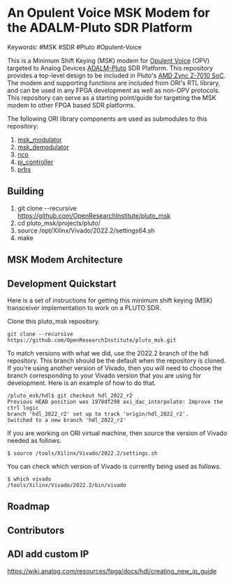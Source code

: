 # An Opulent Voice MSK Modem for the ADALM-Pluto SDR Platform

Keywords: #MSK #SDR #Pluto #Opulent-Voice

This is a Minimum Shift Keying (MSK) modem for [Opulent Voice](https://www.openresearch.institute/2022/07/30/opulent-voice-digital-voice-and-data-protocol-update/) (OPV) targeted to Analog Devices [ADALM-Pluto](https://wiki.analog.com/university/tools/pluto/users/intro) SDR Platform. This repository provides a top-level design to be included in Pluto's [AMD Zync Z-7010 SoC](https://www.amd.com/en/products/adaptive-socs-and-fpgas/soc/zynq-7000.html). The modem and supporting functions are included from ORI's RTL library, and can be used in any FPGA development as well as non-OPV protocols. This repository can serve as a starting point/guide for targeting the MSK modem to other FPGA based SDR platforms.

The following ORI library components are used as submodules to this repository:

1. [msk_modulator](https://github.com/OpenResearchInstitute/msk_modulator)
2. [msk_demodulator](https://github.com/OpenResearchInstitute/msk_demodulator)
3. [nco](https://github.com/OpenResearchInstitute/nco)
4. [pi_controller](https://github.com/OpenResearchInstitute/pi_controller)
5. [prbs](https://github.com/OpenResearchInstitute/prbs)

## Building

1. git clone --recursive https://github.com/OpenResearchInstitute/pluto_msk
2. cd pluto_msk/projects/pluto/
3. source /opt/Xilinx/Vivado/2022.2/settings64.sh
4. make 

## MSK Modem Architecture


## Development Quickstart

Here is a set of instructions for getting this minimum shift keying (MSK) transceiver implementation to work on a PLUTO SDR. 

Clone this pluto_msk repository.

```
git clone --recursive https://github.com/OpenResearchInstitute/pluto_msk.git
```

To match versions with what we did, use the 2022.2 branch of the hdl repository. This branch should be the default when the repository is cloned. If you're using another version of Vivado, then you will need to choose the branch corresponding to your Vivado version that you are using for development. Here is an example of how to do that. 

```
/pluto_msk/hdl$ git checkout hdl_2022_r2 
Previous HEAD position was 1978df298 axi_dac_interpolate: Improve the ctrl logic
branch 'hdl_2022_r2' set up to track 'origin/hdl_2022_r2'.
Switched to a new branch 'hdl_2022_r2'
```

If you are working on ORI virtual machine, then source the version of Vivado needed as follows. 

```$ source /tools/Xilinx/Vivado/2022.2/settings.sh```

You can check which version of Vivado is currently being used as follows. 

```
$ which vivado
/tools/Xilinx/Vivado/2022.2/bin/vivado
```




## Roadmap


## Contributors

## ADI add custom IP

https://wiki.analog.com/resources/fpga/docs/hdl/creating_new_ip_guide
